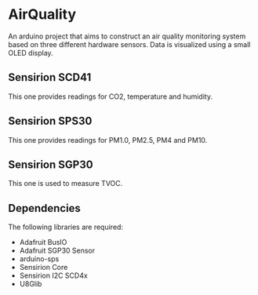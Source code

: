 # AirQuality

An arduino project that aims to construct an air quality monitoring system based on three different hardware sensors. Data is visualized using a small OLED display.

## Sensirion SCD41

This one provides readings for CO2, temperature and humidity.

## Sensirion SPS30

This one provides readings for PM1.0, PM2.5, PM4 and PM10.

## Sensirion SGP30

This one is used to measure TVOC.

## Dependencies

The following libraries are required:
- Adafruit BusIO
- Adafruit SGP30 Sensor
- arduino-sps
- Sensirion Core
- Sensirion I2C SCD4x
- U8Glib

